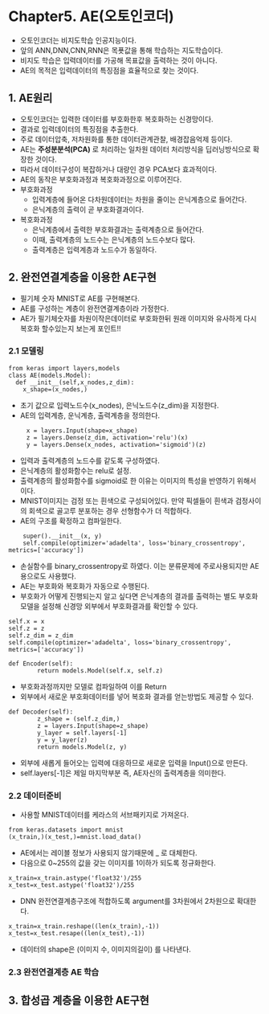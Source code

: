 # Chapter5. AE(오토인코더)
- 오토인코더는 비지도학습 인공지능이다.
- 앞의 ANN,DNN,CNN,RNN은 목푯값을 통해 학습하는 지도학습이다.
- 비지도 학습은 입력데이터를 가공해 목표값을 출력하는 것이 아니다.
- AE의 목적은 입력데이터의 특징점을 효율적으로 찾는 것이다.

## 1. AE원리
- 오토인코더는 입력한 데이터를 부호화한후 복호화하는 신경망이다. 
- 결과로 입력데이터의 특징점을 추출한다.
- 주로 데이터압축, 저차원화를 통한 데이터관계관찰, 배경잡음억제 등이다.
- AE는 **주성분분석(PCA)** 로 처리하는 일차원 데이터 처리방식을 딥러닝방식으로 확장한 것이다. 
- 따라서 데이터구성이 복잡하거나 대량인 경우 PCA보다 효과적이다.
- AE의 동작은 부호화과정과 복호화과정으로 이루어진다.
- 부호화과정
  - 입력계층에 들어온 다차원데이터는 차원을 줄이는 은닉계층으로 들어간다.
  - 은닉계층의 출력이 곧 부호화결과이다.
- 복호화과정
  - 은닉계층에서 출력한 부호화결과는 출력계층으로 들어간다.
  - 이때, 출력계층의 노드수는 은닉계층의 노드수보다 많다. 
  - 출력계층은 입력계층과 노드수가 동일하다.
  
## 2. 완전연결계층을 이용한 AE구현
- 필기체 숫자 MNIST로 AE를 구현해본다.
- AE를 구성하는 계층이 완전연결계층이라 가정한다.
- AE가 필기체숫자를 차원이작은데이터로 부호화한뒤 원래 이미지와 유사하게 다시 복호화 할수있는지 보는게 포인트!!

### 2.1 모델링
```
from keras import layers,models
class AE(models.Model):
  def __init__(self,x_nodes,z_dim):
    x_shape=(x_nodes,)
```
- 초기 값으로 입력노드수(x_nodes), 은닉노드수(z_dim)을 지정한다.
- AE의 입력계층, 운닉계층, 출력계층을 정의한다.
```
     x = layers.Input(shape=x_shape)
     z = layers.Dense(z_dim, activation='relu')(x)
     y = layers.Dense(x_nodes, activation='sigmoid')(z)
```
- 입력과 출력계층의 노드수를 같도록 구성하였다.
- 은닉계층의 활성화함수는 relu로 설정.
- 출력계층의 활성화함수를 sigmoid로 한 이유는 이미지의 특성을 반영하기 위해서이다.
- MNIST이미지는 검정 또는 흰색으로 구성되어있다. 만약 픽셀들이 흰색과 검정사이의 회색으로 골고루 분포하는 경우 선형함수가 더 적합하다.
- AE의 구조를 확정하고 컴파일한다.
```
    super().__init__(x, y)
    self.compile(optimizer='adadelta', loss='binary_crossentropy', metrics=['accuracy'])
```
- 손실함수를 binary_crossentropy로 하였다. 이는 분류문제에 주로사용되지만 AE용으로도 사용했다.
- AE는 부호화와 복호화가 자동으로 수행된다.
- 부호화가 어떻게 진행되는지 알고 싶다면 은닉계층의 결과를 출력하는 별도 부호화 모델을 설정해 신경망 외부에서 부호화결과를 확인할 수 있다.
```
self.x = x
self.z = z
self.z_dim = z_dim
self.compile(optimizer='adadelta', loss='binary_crossentropy', metrics=['accuracy'])

def Encoder(self):
        return models.Model(self.x, self.z)
```
- 부호화과정까지만 모델로 컴파일하여 이를 Return
- 외부에서 새로운 부호화데이터를 넣어 복호화 결과를 얻는방법도 제공할 수 있다.
```
def Decoder(self):
        z_shape = (self.z_dim,)
        z = layers.Input(shape=z_shape)
        y_layer = self.layers[-1]
        y = y_layer(z)
        return models.Model(z, y)
```
- 외부에 새롭게 들어오는 입력에 대응하므로 새로운 입력을 Input()으로 만든다.
- self.layers[-1]은 제일 마지막부분 즉, AE자신의 출력계층을 의미한다.

### 2.2 데이터준비
- 사용할 MNIST데이터를 케라스의 서브패키지로 가져온다.
```
from keras.datasets import mnist
(x_train,)(x_test,)=mnist.load_data()
```
- AE에서는 레이블 정보가 사용되지 않기때문에 _ 로 대체한다.
- 다음으로 0~255의 값을 갖는 이미지를 1이하가 되도록 정규화한다.
```
x_train=x_train.astype('float32')/255
x_test=x_test.astype('float32')/255
```
- DNN 완전연결계층구조에 적합하도록 argument를 3차원에서 2차원으로 확대한다.
```
x_train=x_train.reshape((len(x_train),-1))
x_test=x_test.resape((len(x_test),-1))
```
- 데이터의 shape은 (이미지 수, 이미지의길이) 를 나타낸다.

### 2.3 완전연결계층 AE 학습
 
## 3. 합성곱 계층을 이용한 AE구현
